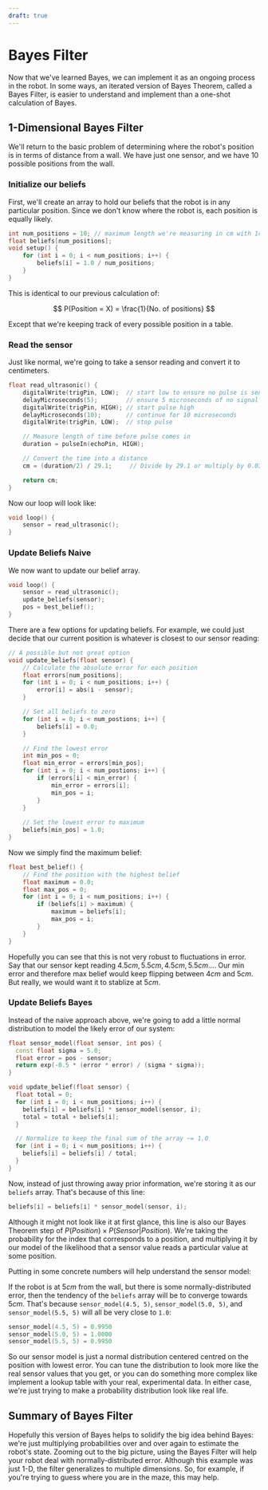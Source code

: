 ```yaml
---
draft: true
---
```


# Bayes Filter
Now that we've learned Bayes, we can implement it as an ongoing process in the robot. In some ways, an iterated version of Bayes Theorem, called a Bayes Filter, is easier to understand and implement than a one-shot calculation of Bayes. 

## 1-Dimensional Bayes Filter
We'll return to the basic problem of determining where the robot's position is in terms of distance from a wall. We have just one sensor, and we have 10 possible positions from the wall.

### Initialize our beliefs
First, we'll create an array to hold our beliefs that the robot is in any particular position. Since we don't know where the robot is, each position is equally likely.

```cpp
int num_positions = 10; // maximum length we're measuring in cm with 1cm increments
float beliefs[num_positions];
void setup() {
    for (int i = 0; i < num_positions; i++) {
        beliefs[i] = 1.0 / num_positions;
    }
}
```

This is identical to our previous calculation of:

$$
P(Position = X) = \frac{1}{No. of positions}
$$

Except that we're keeping track of every possible position in a table.

### Read the sensor
Just like normal, we're going to take a sensor reading and convert it to centimeters.

```cpp
float read_ultrasonic() {
    digitalWrite(trigPin, LOW);  // start low to ensure no pulse is sent
    delayMicroseconds(5);        // ensure 5 microseconds of no signal to avoid interference
    digitalWrite(trigPin, HIGH); // start pulse high
    delayMicroseconds(10);       // continue for 10 microseconds
    digitalWrite(trigPin, LOW);  // stop pulse

    // Measure length of time before pulse comes in
    duration = pulseIn(echoPin, HIGH);

    // Convert the time into a distance
    cm = (duration/2) / 29.1;     // Divide by 29.1 or multiply by 0.0343

    return cm;
}
```

Now our loop will look like:

```cpp
void loop() {
    sensor = read_ultrasonic();
}
```

### Update Beliefs Naive
We now want to update our belief array.

```cpp
void loop() {
    sensor = read_ultrasonic();
    update_beliefs(sensor);
    pos = best_belief();
}
```

There are a few options for updating beliefs. For example, we could just decide that our current position is whatever is closest to our sensor reading:

```cpp
// A possible but not great option
void update_beliefs(float sensor) {
    // Calculate the absolute error for each position
    float errors[num_positions];
    for (int i = 0; i < num_positions; i++) {
        error[i] = abs(i - sensor);
    }

    // Set all beliefs to zero
    for (int i = 0; i < num_postions; i++) {
        beliefs[i] = 0.0;
    }

    // Find the lowest error
    int min_pos = 0;
    float min_error = errors[min_pos];
    for (int i = 0; i < num_postions; i++) {
        if (errors[i] < min_error) {
            min_error = errors[i];
            min_pos = i;
        }
    }
    
    // Set the lowest error to maximum
    beliefs[min_pos] = 1.0;
}

```

Now we simply find the maximum belief:

```cpp
float best_belief() {
    // Find the position with the highest belief
    float maximum = 0.0;
    float max_pos = 0;
    for (int i = 0; i < num_positions; i++) {
        if (beliefs[i] > maximum) {
            maximum = beliefs[i];
            max_pos = i;
        }
    }
}
```

Hopefully you can see that this is not very robust to fluctuations in error. Say that our sensor kept reading $4.5cm, 5.5cm, 4.5cm, 5.5cm...$. Our min error and therefore max belief would keep flipping between $4cm$ and $5cm$. But really, we would want it to stablize at $5cm$.


### Update Beliefs Bayes
Instead of the naive approach above, we're going to add a little normal distribution to model the likely error of our system:

```cpp
float sensor_model(float sensor, int pos) {
  const float sigma = 5.0;
  float error = pos - sensor;
  return exp(-0.5 * (error * error) / (sigma * sigma));
}

void update_belief(float sensor) {
  float total = 0;
  for (int i = 0; i < num_positions; i++) {
    beliefs[i] = beliefs[i] * sensor_model(sensor, i);
    total = total + beliefs[i];
  }

  // Normalize to keep the final sum of the array ~= 1.0
  for (int i = 0; i < num_positions; i++) {
    beliefs[i] = beliefs[i] / total;
  }
}
```

Now, instead of just throwing away prior information, we're storing it as our `beliefs` array. That's because of this line:

```cpp
beliefs[i] = beliefs[i] * sensor_model(sensor, i);
```

Although it might not look like it at first glance, this line is also our Bayes Theorem step of $P(Position) \times P(Sensor|Position)$. We're taking the probability for the index that corresponds to a position, and multiplying it by our model of the likelihood that a sensor value reads a particular value at some position.

Putting in some concrete numbers will help understand the sensor model:

If the robot is at $5cm$ from the wall, but there is some normally-distributed error, then the tendency of the `beliefs` array will be to converge towards $5cm$. That's because `sensor_model(4.5, 5)`, `sensor_model(5.0, 5)`, and `sensor_model(5.5, 5)` will all be very close to `1.0`:

```cpp
sensor_model(4.5, 5) = 0.9950
sensor_model(5.0, 5) = 1.0000
sensor_model(5.5, 5) = 0.9950
```

So our sensor model is just a normal distribution centered centred on the position with lowest error. You can tune the distribution to look more like the real sensor values that you get, or you can do something more complex like implement a lookup table with your real, experimental data. In either case, we're just trying to make a probability distribution look like real life.

## Summary of Bayes Filter
Hopefully this version of Bayes helps to solidify the big idea behind Bayes: we're just multiplying probabilities over and over again to estimate the robot's state. Zooming out to the big picture, using the Bayes Filter will help your robot deal with normally-distributed error. Although this example was just 1-D, the filter generalizes to multiple dimensions. So, for example, if you're trying to guess where you are in the maze, this may help.